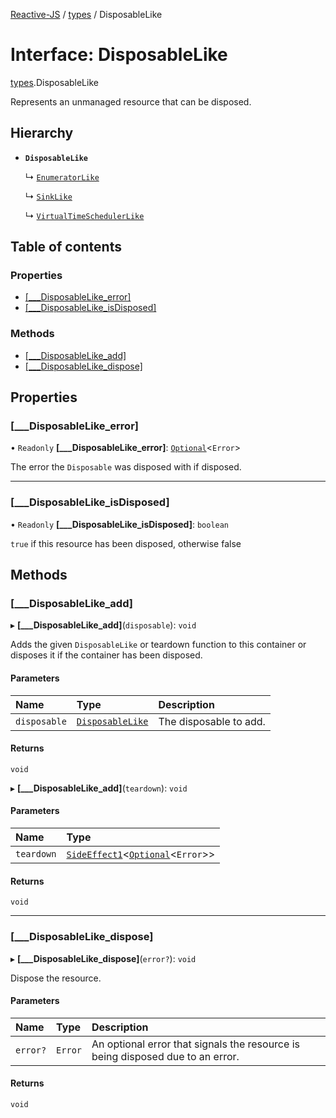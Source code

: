 [Reactive-JS](../README.md) / [types](../modules/types.md) / DisposableLike

# Interface: DisposableLike

[types](../modules/types.md).DisposableLike

Represents an unmanaged resource that can be disposed.

## Hierarchy

- **`DisposableLike`**

  ↳ [`EnumeratorLike`](types.EnumeratorLike.md)

  ↳ [`SinkLike`](types.SinkLike.md)

  ↳ [`VirtualTimeSchedulerLike`](types.VirtualTimeSchedulerLike.md)

## Table of contents

### Properties

- [[\_\_\_DisposableLike\_error]](types.DisposableLike.md#[___disposablelike_error])
- [[\_\_\_DisposableLike\_isDisposed]](types.DisposableLike.md#[___disposablelike_isdisposed])

### Methods

- [[\_\_\_DisposableLike\_add]](types.DisposableLike.md#[___disposablelike_add])
- [[\_\_\_DisposableLike\_dispose]](types.DisposableLike.md#[___disposablelike_dispose])

## Properties

### [\_\_\_DisposableLike\_error]

• `Readonly` **[\_\_\_DisposableLike\_error]**: [`Optional`](../modules/functions.md#optional)<`Error`\>

The error the `Disposable` was disposed with if disposed.

___

### [\_\_\_DisposableLike\_isDisposed]

• `Readonly` **[\_\_\_DisposableLike\_isDisposed]**: `boolean`

`true` if this resource has been disposed, otherwise false

## Methods

### [\_\_\_DisposableLike\_add]

▸ **[___DisposableLike_add]**(`disposable`): `void`

Adds the given `DisposableLike` or teardown function to this container or disposes it if the container has been disposed.

#### Parameters

| Name | Type | Description |
| :------ | :------ | :------ |
| `disposable` | [`DisposableLike`](types.DisposableLike.md) | The disposable to add. |

#### Returns

`void`

▸ **[___DisposableLike_add]**(`teardown`): `void`

#### Parameters

| Name | Type |
| :------ | :------ |
| `teardown` | [`SideEffect1`](../modules/functions.md#sideeffect1)<[`Optional`](../modules/functions.md#optional)<`Error`\>\> |

#### Returns

`void`

___

### [\_\_\_DisposableLike\_dispose]

▸ **[___DisposableLike_dispose]**(`error?`): `void`

Dispose the resource.

#### Parameters

| Name | Type | Description |
| :------ | :------ | :------ |
| `error?` | `Error` | An optional error that signals the resource is being disposed due to an error. |

#### Returns

`void`
